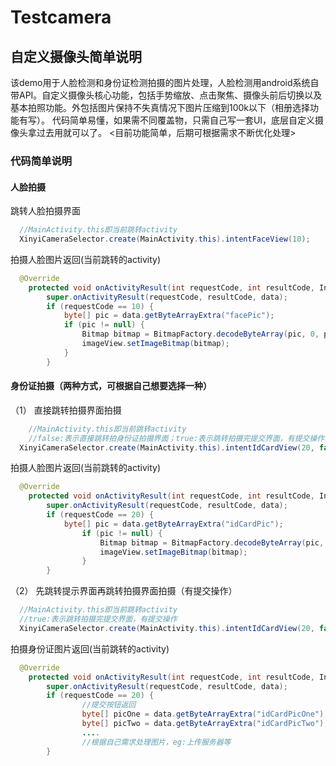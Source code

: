 # Testcamera
## 自定义摄像头简单说明


该demo用于人脸检测和身份证检测拍摄的图片处理，人脸检测用android系统自带API。自定义摄像头核心功能，包括手势缩放、点击聚焦、摄像头前后切换以及基本拍照功能。外包括图片保持不失真情况下图片压缩到100k以下（相册选择功能有写）。
代码简单易懂，如果需不同覆盖物，只需自己写一套UI，底层自定义摄像头拿过去用就可以了。
<目前功能简单，后期可根据需求不断优化处理>


### 代码简单说明
#### 人脸拍摄
  跳转人脸拍摄界面
```java
  //MainActivity.this即当前跳转activity
  XinyiCameraSelector.create(MainActivity.this).intentFaceView(10);
  ```  

  拍摄人脸图片返回(当前跳转的activity)
```java
  @Override
    protected void onActivityResult(int requestCode, int resultCode, Intent data) {
        super.onActivityResult(requestCode, resultCode, data);
        if (requestCode == 10) {
            byte[] pic = data.getByteArrayExtra("facePic");
            if (pic != null) {
                Bitmap bitmap = BitmapFactory.decodeByteArray(pic, 0, pic.length);
                imageView.setImageBitmap(bitmap);
            }
        }
  ``` 
#### 身份证拍摄（两种方式，可根据自己想要选择一种）
（1） 直接跳转拍摄界面拍摄
```java
    //MainActivity.this即当前跳转activity
    //false:表示直接跳转拍身份证拍摄界面；true:表示跳转拍摄完提交界面，有提交操作
  XinyiCameraSelector.create(MainActivity.this).intentIdCardView(20, false);
  ```  

  拍摄人脸图片返回(当前跳转的activity)
```java
  @Override
    protected void onActivityResult(int requestCode, int resultCode, Intent data) {
        super.onActivityResult(requestCode, resultCode, data);
        if (requestCode == 20) {
            byte[] pic = data.getByteArrayExtra("idCardPic");
                if (pic != null) {
                    Bitmap bitmap = BitmapFactory.decodeByteArray(pic, 0, pic.length);
                    imageView.setImageBitmap(bitmap);
                }
        }
  ``` 
  
  
 （2） 先跳转提示界面再跳转拍摄界面拍摄（有提交操作）
```java
  //MainActivity.this即当前跳转activity
  //true:表示跳转拍摄完提交界面，有提交操作
  XinyiCameraSelector.create(MainActivity.this).intentIdCardView(20, false);
  ```  

  拍摄身份证图片返回(当前跳转的activity)
```java
  @Override
    protected void onActivityResult(int requestCode, int resultCode, Intent data) {
        super.onActivityResult(requestCode, resultCode, data);
        if (requestCode == 20) {
                //提交按钮返回
                byte[] picOne = data.getByteArrayExtra("idCardPicOne");//身份证正面
                byte[] picTwo = data.getByteArrayExtra("idCardPicTwo");//身份证反面
                ....
                //根据自己需求处理图片，eg:上传服务器等
        }
  ``` 
  



